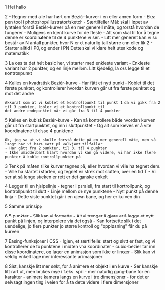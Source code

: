 1
    Hei hallo

2
    - Regner med alle har hørt om Beziér-kurver i en eller annen form
    - Eks: pen tool i photoshop/illustrator/sketch
        - Særtilfeller
    Mål: skal i løpet av lyntalen forstå Beziér-kurver på en mer generell måte, og forstå hvordan de fungerer
    - Muligens en kjent kurve for de fleste
    - Alt som skal til for å tegne denne er koordinatene til de 4 punktene vi ser. 
    - Litt mer generelt kan vi si: består av N antall punkter, hvor N er et naturlig tall større enn eller lik 2
    - Starter alltid i P0, og ender i PN
    Dette skal vi klare helt uten kode og matematikk

3
    La oss ta det helt basic her, vi starter med enkleste variant
    - Enkleste variant har 2 punkter, og en linje mellom.
    Litt kjedelig, la oss legge til et kontrollpunkt

4
    Kalles en kvadratisk Beziér-kurve
    - Har fått et nytt punkt
    - Koblet til det første punktet, og kontrollerer hvordan kurven går ut fra første punktet og mot det andre

    Akkurat som at vi koblet et kontrollpunkt til punkt 1 da vi gikk fra 2 til 3 punkter, kobler vi et kontrollpunkt til
    det andre endepunktet når vi går fra 3 til 4 punkter

5
    Kalles en kubisk Beziér-kurve
    - Kan nå kontrollere både hvordan kurven går ut fra startpunktet, og inn i sluttpunktet
    - Og alt som kreves er å vite koordinatene til disse 4 punktene

    Ok, jeg sa at vi skulle forstå dette på en mer generell måte, men så langt har vi bare sett på velkjent tilfeller
    - Har gått fra 2 punkter, til 3, til 4 punkter
    - Ikke umiddelbart klart hvordan vi kan gå videre, vi har ikke flere punkter å koble kontrollpunkter på

3
    Tenk på måten slike kurver tegnes på, eller hvordan vi ville ha tegnet dem.
    - Ville ha startet i starten, og tegnet en strek mot slutten, over en tid T
    - Vi ser at så lenge streken er rett er det ganske enkelt

4
    Legger til en hjelpelinje
    - tegner i paralell, fra start til kontrollpunk, og kontrollpunkt til slutt
    - Linje mellom de nye punktene
    - Nytt punkt på denne linja
    - Dette siste punktet går i en ujevn bane, og her er kurven din

5
    Samme prinsipp

6
    5 punkter
    - Slik kan vi fortsette
    - Alt vi trenger å gjøre er å legge et nytt punkt på linjen, og interpolere via det også
    - Kan fortsette slik i det uendelige, jo flere punkter jo større kontroll og "oppløsning" får du på kurven

7
    Easing-funksjoner i CSS
    - Igjen, et særtilfelle: start og slutt er fast, og vi kontrollerer de to punktene i midten vha koordinater
    - cubic-bezier tar inn disse koordinatene, og lager en animasjon som ikke er lineær
    - Slik kan vi veldig enkelt lage mer interessante animasjoner

8
    Sist, kanskje litt mer søkt, for å animere et objekt i en kurve
    - Ser kanskje litt rart ut, men brukes mye i f.eks. spill
        - mer naturlig gang-bane for en karakter
        - animere kamera langs en kurve i tre dimensjoner
        - for det er selvsagt ingen ting i veien for å ta dette videre i flere dimensjoner